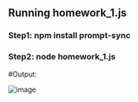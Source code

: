 ## Running homework_1.js
### Step1: npm install prompt-sync
### Step2: node homework_1.js 

#Output: 

![image](https://user-images.githubusercontent.com/77898672/117713619-84e98d80-b1f3-11eb-9c91-df3b6a57fbc9.png)
